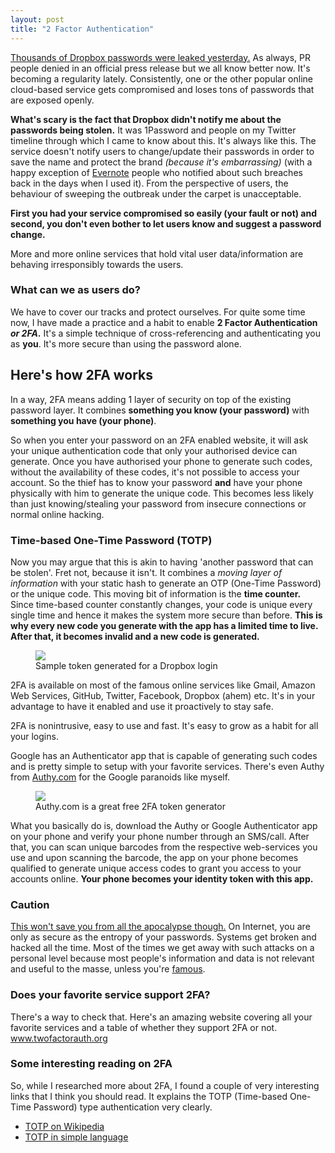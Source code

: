 ```yaml
---
layout: post
title: "2 Factor Authentication"
---
```


[Thousands of Dropbox passwords were leaked yesterday.](http://thenextweb.com/apps/2014/10/14/dropbox-passwords-leak-online-alleged-hack/) As always, PR people denied in an official press release but we all know better now. It's becoming a regularity lately. Consistently, one or the other popular online cloud-based service gets compromised and loses tons of passwords that are exposed openly.

**What's scary is the fact that Dropbox didn't notify me about the passwords being stolen.** It was 1Password and people on my Twitter timeline through which I came to know about this. It's always like this. The service doesn't notify users to change/update their passwords in order to save the name and protect the brand *(because it's embarrassing)* (with a happy exception of [Evernote](http://evernote.com) people who notified about such breaches back in the days when I used it). From the perspective of users, the behaviour of sweeping the outbreak under the carpet is unacceptable.

**First you had your service compromised so easily (your fault or not) and second, you don't even bother to let users know and suggest a password change.**

<div class="aside">More and more online services that hold vital user data/information are behaving irresponsibly towards the users.</div>

### What can we as users do?

We have to cover our tracks and protect ourselves. For quite some time now, I have made a practice and a habit to enable **2 Factor Authentication *or 2FA*.** It's a simple technique of cross-referencing and authenticating you as **you**. It's more secure than using the password alone.

## Here's how 2FA works

In a way, 2FA means adding 1 layer of security on top of the existing password layer. It combines **something you know (your password)** with **something you have (your phone)**.

So when you enter your password on an 2FA enabled website, it will ask your unique authentication code that only your authorised device can generate. Once you have authorised your phone to generate such codes, without the availability of these codes, it's not possible to access your account. So the thief has to know your password **and** have your phone physically with him to generate the unique code. This becomes less likely than just knowing/stealing your password from insecure connections or normal online hacking.

### Time-based One-Time Password (TOTP)

Now you may argue that this is akin to having 'another password that can be stolen'. Fret not, because it isn't. It combines a *moving layer of information* with your static hash to generate an OTP (One-Time Password) or the unique code. This moving bit of information is the **time counter.** Since time-based counter constantly changes, your code is unique every single time and hence it makes the system more secure than before. **This is why every new code you generate with the app has a limited time to live. After that, it becomes invalid and a new code is generated.**

<figure class="small">
	<img src="{{ site.url }}/images/tokens2.png">
	<figcaption>Sample token generated for a Dropbox login</figcaption>
</figure>

2FA is available on most of the famous online services like Gmail, Amazon Web Services, GitHub, Twitter, Facebook, Dropbox (ahem) etc. It's in your advantage to have it enabled and use it proactively to stay safe.

<div class="aside">2FA is nonintrusive, easy to use and fast. It's easy to grow as a habit for all your logins.</div>

Google has an Authenticator app that is capable of generating such codes and is pretty simple to setup with your favorite services. There's even Authy from [Authy.com](http://authy.com) for the Google paranoids like myself.

<figure class="minified"">
	<img src="{{ site.url }}/images/authyfinal.png">
	<figcaption>Authy.com is a great free 2FA token generator</figcaption>
</figure>

What you basically do is, download the Authy or Google Authenticator app on your phone and verify your phone number through an SMS/call. After that, you can scan unique barcodes from the respective web-services you use and upon scanning the barcode, the app on your phone becomes qualified to generate unique access codes to grant you access to your accounts online. **Your phone becomes your identity token with this app.**

### Caution

[This won't save you from all the apocalypse though.](https://news.ycombinator.com/item?id=7759332) On Internet, you are only as secure as the entropy of your passwords. Systems get broken and hacked all the time. Most of the times we get away with such attacks on a personal level because most people's information and data is not relevant and useful to the masse, unless you're [famous](http://en.wikipedia.org/wiki/2014_celebrity_photo_leaks).

### Does your favorite service support 2FA?

<div class="plaque-center">There's a way to check that. Here's an amazing website covering all your favorite services and a table of whether they support 2FA or not.
<a href="http://twofactorauth.org">www.twofactorauth.org</a>
</div>


### Some interesting reading on 2FA

So, while I researched more about 2FA, I found a couple of very interesting links that I think you should read. It explains the TOTP (Time-based One-Time Password) type authentication very clearly.

* [TOTP on Wikipedia](http://en.wikipedia.org/wiki/Time-based_One-time_Password_Algorithm)
* [TOTP in simple language](http://jacob.jkrall.net/totp/)
